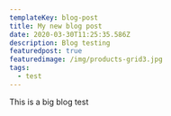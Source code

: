 ```yaml
---
templateKey: blog-post
title: My new blog post
date: 2020-03-30T11:25:35.586Z
description: Blog testing
featuredpost: true
featuredimage: /img/products-grid3.jpg
tags:
  - test
---
```

This is a big blog test